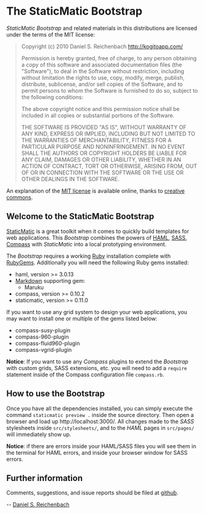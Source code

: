 # The StaticMatic Bootstrap

*StaticMatic Bootstrap* and related materials in this distributions are licensed
under the terms of the MIT license:

> Copyright (c) 2010 Daniel S. Reichenbach <http://kogitoapp.com/>
>
> Permission is hereby granted, free of charge, to any person obtaining a copy
> of this software and associated documentation files (the "Software"), to deal
> in the Software without restriction, including without limitation the rights
> to use, copy, modify, merge, publish, distribute, sublicense, and/or sell
> copies of the Software, and to permit persons to whom the Software is
> furnished to do so, subject to the following conditions:
>
> The above copyright notice and this permission notice shall be included in
> all copies or substantial portions of the Software.
>
> THE SOFTWARE IS PROVIDED "AS IS", WITHOUT WARRANTY OF ANY KIND, EXPRESS OR
> IMPLIED, INCLUDING BUT NOT LIMITED TO THE WARRANTIES OF MERCHANTABILITY,
> FITNESS FOR A PARTICULAR PURPOSE AND NONINFRINGEMENT. IN NO EVENT SHALL THE
> AUTHORS OR COPYRIGHT HOLDERS BE LIABLE FOR ANY CLAIM, DAMAGES OR OTHER
> LIABILITY, WHETHER IN AN ACTION OF CONTRACT, TORT OR OTHERWISE, ARISING FROM,
> OUT OF OR IN CONNECTION WITH THE SOFTWARE OR THE USE OR OTHER DEALINGS IN
> THE SOFTWARE.

An explanation of the [MIT license](http://creativecommons.org/licenses/MIT/)
is available online, thanks to [creative commons](http://creativecommons.org).

## Welcome to the StaticMatic Bootstrap

[StaticMatic](http://www.staticmatic.net) is a great toolkit when it comes to
quickly build templates for web applications.  This *Bootstrap* combines the
powers of [HAML](http://haml-lang.com), [SASS](http://sass-lang.com),
[Compass](http://compass-style.org) with *StaticMatic* into a local prototyping
environment.

The *Bootstrap* requires a working [Ruby](http://ruby-lang.com) installation
complete with [RubyGems](http://rubygems.org).  Additionally you will need the
following Ruby gems installed:

 * haml, version >= 3.0.13
 * [Markdown](http://daringfireball.net/projects/markdown) supporting gem:
   * Maruku
 * compass, version >= 0.10.2
 * staticmatic, version >= 0.11.0

If you want to use any grid system to design your web applications, you may
want to install one or multiple of the gems listed below:

 * compass-susy-plugin
 * compass-960-plugin
 * compass-fluid960-plugin
 * compass-vgrid-plugin

**Notice**: If you want to use any *Compass* plugins to extend the *Bootstrap*
with custom grids, SASS extensions, etc. you will need to add a `require`
statement inside of the Compass configuration file `compass.rb`.

## How to use the Bootstrap

Once you have all the dependencies installed, you can simply execute the
command `staticmatic preview .` inside the source directory.  Then open
a browser and load up http://localhost:3000/.  All changes made to the
*SASS* stylesheets inside `src/stylesheets/`, and to the *HAML* pages in
`src/pages/` will immediately show up.

**Notice**: if there are errors inside your HAML/SASS files you will see
them in the terminal for HAML errors, and inside your browser window for SASS
errors.

## Further information

Comments, suggestions, and issue reports should be filed at [github](http://github.com/).

 -- [Daniel S. Reichenbach](mailto:daniel.s.reichenbach@mac.com?subject=StaticMatic)

